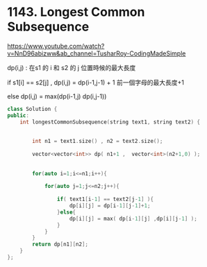 

# 1143. Longest Common Subsequence

https://www.youtube.com/watch?v=NnD96abizww&ab_channel=TusharRoy-CodingMadeSimple

dp(i,j) : 在s1 的 i 和 s2 的 j 位置時候的最大長度

if s1[i] == s2[j] , dp(i,j) = dp(i-1,j-1) + 1 前一個字母的最大長度+1

else  dp(i,j) = max(dp(i-1,j)  dp(i,j-1)) 

```c++
class Solution {
public:
    int longestCommonSubsequence(string text1, string text2) {
        
        
        int n1 = text1.size() , n2 = text2.size();
        
        vector<vector<int>> dp( n1+1 ,  vector<int>(n2+1,0) );
        
        
        for(auto i=1;i<=n1;i++){
            
            for(auto j=1;j<=n2;j++){
                
                if( text1[i-1] == text2[j-1] ){
                    dp[i][j] = dp[i-1][j-1]+1;
                }else{
                    dp[i][j] = max( dp[i-1][j] ,dp[i][j-1] ); 
                }
            }         
        }    
        return dp[n1][n2]; 
    }
};
```


